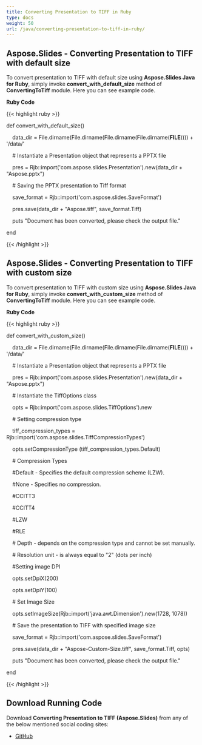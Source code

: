 ```yaml
---
title: Converting Presentation to TIFF in Ruby
type: docs
weight: 50
url: /java/converting-presentation-to-tiff-in-ruby/
---
```


## **Aspose.Slides - Converting Presentation to TIFF with default size**
To convert presentation to TIFF with default size using **Aspose.Slides Java for Ruby**, simply invoke **convert_with_default_size** method of **ConvertingToTiff** module. Here you can see example code.

**Ruby Code**

{{< highlight ruby >}}

 def convert_with_default_size()

    data_dir = File.dirname(File.dirname(File.dirname(File.dirname(__FILE__)))) + '/data/'



    # Instantiate a Presentation object that represents a PPTX file

    pres = Rjb::import('com.aspose.slides.Presentation').new(data_dir + "Aspose.pptx")

    # Saving the PPTX presentation to Tiff format

    save_format = Rjb::import('com.aspose.slides.SaveFormat')

    pres.save(data_dir + "Aspose.tiff", save_format.Tiff)

    puts "Document has been converted, please check the output file."

end   

{{< /highlight >}}
## **Aspose.Slides - Converting Presentation to TIFF with custom size**
To convert presentation to TIFF with custom size using **Aspose.Slides Java for Ruby**, simply invoke **convert_with_custom_size** method of **ConvertingToTiff** module. Here you can see example code.

**Ruby Code**

{{< highlight ruby >}}

 def convert_with_custom_size()

    data_dir = File.dirname(File.dirname(File.dirname(File.dirname(__FILE__)))) + '/data/'



    # Instantiate a Presentation object that represents a PPTX file

    pres = Rjb::import('com.aspose.slides.Presentation').new(data_dir + "Aspose.pptx")

    # Instantiate the TiffOptions class

    opts = Rjb::import('com.aspose.slides.TiffOptions').new

    # Setting compression type

    tiff_compression_types = Rjb::import('com.aspose.slides.TiffCompressionTypes')

    opts.setCompressionType (tiff_compression_types.Default)

    # Compression Types

    #Default - Specifies the default compression scheme (LZW).

    #None - Specifies no compression.

    #CCITT3

    #CCITT4

    #LZW

    #RLE

    # Depth - depends on the compression type and cannot be set manually.

    # Resolution unit - is always equal to "2" (dots per inch)

    #Setting image DPI

    opts.setDpiX(200)

    opts.setDpiY(100)

    # Set Image Size

    opts.setImageSize(Rjb::import('java.awt.Dimension').new(1728, 1078))

    # Save the presentation to TIFF with specified image size

    save_format = Rjb::import('com.aspose.slides.SaveFormat')

    pres.save(data_dir + "Aspose-Custom-Size.tiff", save_format.Tiff, opts)

    puts "Document has been converted, please check the output file."

end  

{{< /highlight >}}
## **Download Running Code**
Download **Converting Presentation to TIFF (Aspose.Slides)** from any of the below mentioned social coding sites:

- [GitHub](https://github.com/aspose-slides/Aspose.Slides-for-Java/tree/master/Plugins/Aspose_Slides_Java_for_Ruby/lib/asposeslidesjava/Presentation/convertingtotiff.rb)

